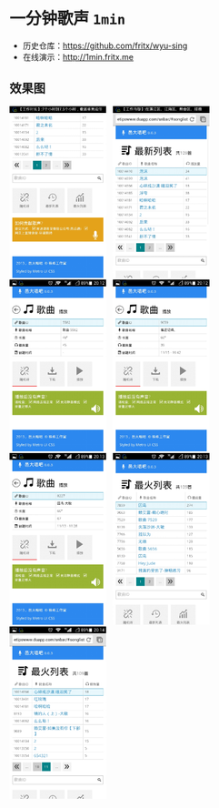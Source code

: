 # 一分钟歌声 `1min`

- 历史仓库：<https://github.com/fritx/wyu-sing>
- 在线演示：<http://1min.fritx.me>

## 效果图

<img width="170" src="screenshots/Screenshot_2014-03-26-20-12-22.jpeg">
&nbsp;
<img width="170" src="screenshots/Screenshot_2014-03-26-20-12-29.jpeg">
&nbsp;
<img width="170" src="screenshots/Screenshot_2014-03-26-20-12-44.jpeg">
&nbsp;
<img width="170" src="screenshots/Screenshot_2014-03-26-20-12-53.jpeg">

<img width="170" src="screenshots/Screenshot_2014-03-26-20-13-03.jpeg">
&nbsp;
<img width="170" src="screenshots/Screenshot_2014-03-26-20-13-22.jpeg">
&nbsp;
<img width="170" src="screenshots/Screenshot_2014-03-26-20-14-11.jpeg">
